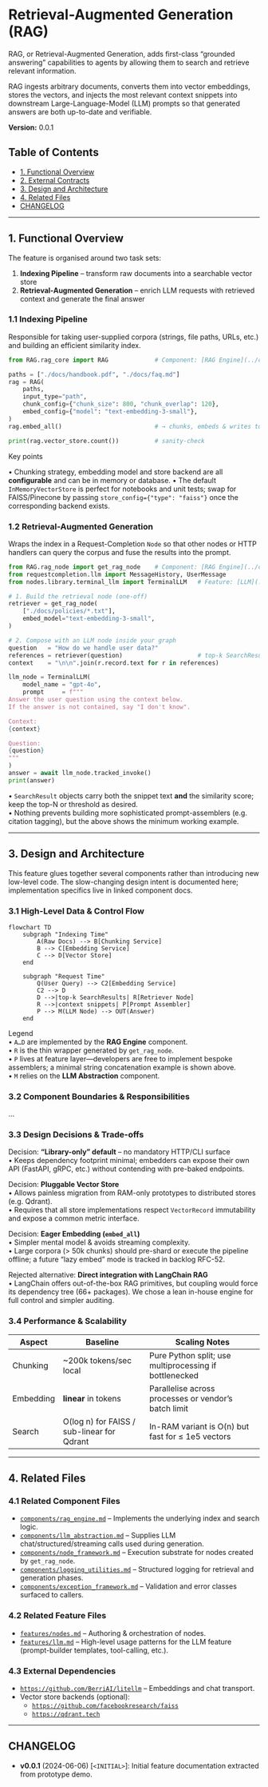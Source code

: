 <!-- Retrieval-Augmented Generation Feature Documentation -->

# Retrieval-Augmented Generation (RAG)

RAG, or Retrieval-Augmented Generation, adds first-class “grounded answering” capabilities to agents by allowing them to search and retrieve relevant information.

RAG ingests arbitrary documents, converts them into vector embeddings, stores the vectors, and injects the most relevant context snippets into downstream Large-Language-Model (LLM) prompts so that generated answers are both up-to-date and verifiable.

**Version:** 0.0.1

## Table of Contents

- [1. Functional Overview](#1-functional-overview)
- [2. External Contracts](#2-external-contracts)
- [3. Design and Architecture](#3-design-and-architecture)
- [4. Related Files](#4-related-files)
- [CHANGELOG](#changelog)

---

## 1. Functional Overview

The feature is organised around two task sets:

1. **Indexing Pipeline** – transform raw documents into a searchable vector store  
2. **Retrieval-Augmented Generation** – enrich LLM requests with retrieved context and generate the final answer

### 1.1 Indexing Pipeline

Responsible for taking user-supplied corpora (strings, file paths, URLs, etc.) and building an efficient similarity index.

```python
from RAG.rag_core import RAG             # Component: [RAG Engine](../components/rag_engine.md)

paths = ["./docs/handbook.pdf", "./docs/faq.md"]
rag = RAG(
    paths, 
    input_type="path",
    chunk_config={"chunk_size": 800, "chunk_overlap": 120},
    embed_config={"model": "text-embedding-3-small"},
)
rag.embed_all()                          # → chunks, embeds & writes to vector store

print(rag.vector_store.count())          # sanity-check
```

Key points

• Chunking strategy, embedding model and store backend are all **configurable** and can be in memory or database.
• The default `InMemoryVectorStore` is perfect for notebooks and unit tests; swap for FAISS/Pinecone by passing `store_config={"type": "faiss"}` once the corresponding backend exists.

### 1.2 Retrieval-Augmented Generation

Wraps the index in a Request-Completion `Node` so that other nodes or HTTP handlers can query the corpus and fuse the results into the prompt.

```python
from RAG.rag_node import get_rag_node    # Component: [RAG Engine](../components/rag_engine.md)
from requestcompletion.llm import MessageHistory, UserMessage
from nodes.library.terminal_llm import TerminalLLM   # Feature: [LLM](../features/llm.md)

# 1. Build the retrieval node (one-off)
retriever = get_rag_node(
    ["./docs/policies/*.txt"],
    embed_model="text-embedding-3-small",
)

# 2. Compose with an LLM node inside your graph
question   = "How do we handle user data?"
references = retriever(question)                     # top-k SearchResult[]
context    = "\n\n".join(r.record.text for r in references)

llm_node = TerminalLLM(
    model_name = "gpt-4o",
    prompt     = f"""
Answer the user question using the context below.
If the answer is not contained, say "I don't know".

Context:
{context}

Question:
{question}
"""
)
answer = await llm_node.tracked_invoke()
print(answer)
```

• `SearchResult` objects carry both the snippet text **and** the similarity score; keep the top-N or threshold as desired.  
• Nothing prevents building more sophisticated prompt-assemblers (e.g. citation tagging), but the above shows the minimum working example.

---

## 3. Design and Architecture

This feature glues together several components rather than introducing new low-level code. The slow-changing design intent is documented here; implementation specifics live in linked component docs.

### 3.1 High-Level Data & Control Flow

```mermaid
flowchart TD
    subgraph "Indexing Time"
        A(Raw Docs) --> B[Chunking Service]
        B --> C[Embedding Service]
        C --> D[Vector Store]
    end

    subgraph "Request Time"
        Q(User Query) --> C2[Embedding Service]
        C2 --> D
        D -->|top-k SearchResults| R[Retriever Node]
        R -->|context snippets| P[Prompt Assembler]
        P --> M(LLM Node) --> OUT(Answer)
    end
```

Legend  
• `A…D` are implemented by the **RAG Engine** component.  
• `R` is the thin wrapper generated by `get_rag_node`.  
• `P` lives at feature layer—developers are free to implement bespoke assemblers; a minimal string concatenation example is shown above.  
• `M` relies on the **LLM Abstraction** component.

### 3.2 Component Boundaries & Responsibilities
...

### 3.3 Design Decisions & Trade-offs

Decision: **“Library-only” default** – no mandatory HTTP/CLI surface  
• Keeps dependency footprint minimal; embedders can expose their own API (FastAPI, gRPC, etc.) without contending with pre-baked endpoints.  

Decision: **Pluggable Vector Store**  
• Allows painless migration from RAM-only prototypes to distributed stores (e.g. Qdrant).  
• Requires that all store implementations respect `VectorRecord` immutability and expose a common metric interface.

Decision: **Eager Embedding (`embed_all`)**  
• Simpler mental model & avoids streaming complexity.  
• Large corpora (> 50k chunks) should pre-shard or execute the pipeline offline; a future “lazy embed” mode is tracked in backlog RFC-52.

Rejected alternative: **Direct integration with LangChain RAG**  
• LangChain offers out-of-the-box RAG primitives, but coupling would force its dependency tree (66+ packages). We chose a lean in-house engine for full control and simpler auditing.

### 3.4 Performance & Scalability

| Aspect | Baseline | Scaling Notes |
|--------|----------|---------------|
| Chunking | ~200k tokens/sec local | Pure Python split; use multiprocessing if bottlenecked |
| Embedding | **linear** in tokens | Parallelise across processes or vendor’s batch limit |
| Search | O(log n) for FAISS / sub-linear for Qdrant | In-RAM variant is O(n) but fast for ≤ 1e5 vectors |

---

## 4. Related Files

### 4.1 Related Component Files

- [`components/rag_engine.md`](../components/rag_engine.md) – Implements the underlying index and search logic.  
- [`components/llm_abstraction.md`](../components/llm_abstraction.md) – Supplies LLM chat/structured/streaming calls used during generation.  
- [`components/node_framework.md`](../components/node_framework.md) – Execution substrate for nodes created by `get_rag_node`.  
- [`components/logging_utilities.md`](../components/logging_utilities.md) – Structured logging for retrieval and generation phases.  
- [`components/exception_framework.md`](../components/exception_framework.md) – Validation and error classes surfaced to callers.

### 4.2 Related Feature Files

- [`features/nodes.md`](../features/nodes.md) – Authoring & orchestration of nodes.  
- [`features/llm.md`](../features/llm.md) – High-level usage patterns for the LLM feature (prompt-builder templates, tool-calling, etc.).

### 4.3 External Dependencies

- [`https://github.com/BerriAI/litellm`](https://github.com/BerriAI/litellm) – Embeddings and chat transport.  
- Vector store backends (optional):  
  - [`https://github.com/facebookresearch/faiss`](https://github.com/facebookresearch/faiss)  
  - [`https://qdrant.tech`](https://qdrant.tech)

---

## CHANGELOG

- **v0.0.1** (2024-06-06) [`<INITIAL>`]: Initial feature documentation extracted from prototype demo.